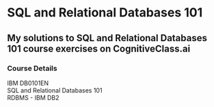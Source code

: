 # SQL and Relational Databases 101
My solutions to SQL and Relational Databases 101 course exercises on CognitiveClass.ai    
---    
### Course Details
IBM DB0101EN   
SQL and Relational Databases 101     
RDBMS - IBM DB2    
